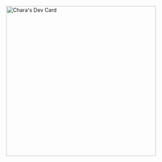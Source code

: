 <a href="https://app.daily.dev/Chara_"><img src="https://github.com/jcarlos0511/jcarlos0511/blob/main/devcard.svg" width="400" alt="Chara's Dev Card"/></a>
